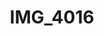 ---
pid: '108'
layout: photos
title: IMG_4016
filename: IMG_4016.jpg
caption: costume jewelery
permalink: "/photos/108.html"
---